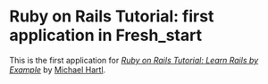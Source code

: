 # Ruby on Rails Tutorial:  first application in Fresh_start

This is the first application for
[*Ruby on Rails Tutorial: Learn Rails by Example*](http://railstutorial.org/)
by [Michael Hartl](http://MichaelHartl.com/).
